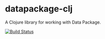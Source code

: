 # datapackage-clj
A Clojure library for working with Data Package.

[![Build Status](https://travis-ci.org/cblop/datapackage-clj.svg?branch=master)](https://travis-ci.org/cblop/datapackage-clj)
